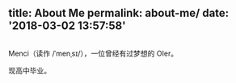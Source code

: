 title: About Me
permalink: about-me/
date: '2018-03-02 13:57:58'
---

<div style="width: 100%; text-align: center; "><div id="aplayer" class="aplayer" style="width: 100%; max-width: 550px; text-align: left; display: inline-block; background: #fff; "></div></div>

<style>.post .post-content .aplayer { margin-top: 20px; }</style>

<script>var ap = new APlayer({ element: document.getElementById('aplayer'), narrow: false, autoplay: false, preload: 'metadata', showlrc: 3, mutex: true, theme: '#615754', music: { title: 'ツギハギスタッカート', author: '初音ミク', url: 'https://menci-oi.upyun.menci.memset0.cn/music/pcddy/pcddy.ogg', pic: 'https://menci-oi.upyun.menci.memset0.cn/music/pcddy/pcddy.jpg', lrc: '/music/pcddy/pcddy.lrc' } });</script>

Menci（读作 /ˈmenˌsɪ/），一位曾经有过梦想的 OIer。

现高中毕业。

